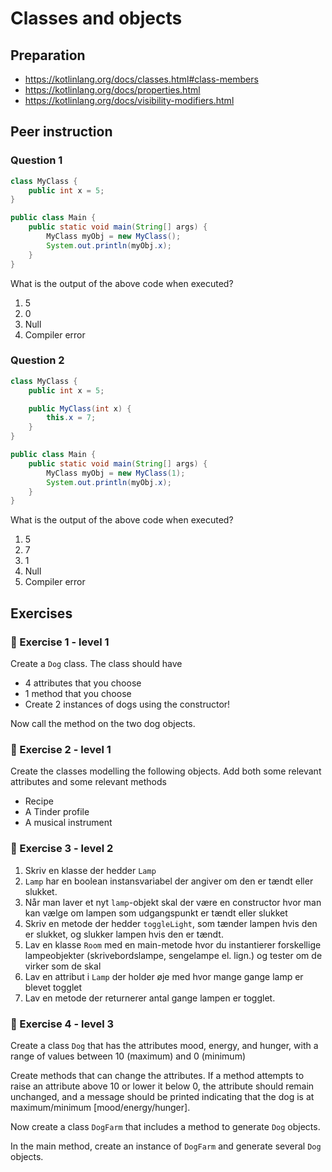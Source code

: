# Classes and objects



## Preparation



- https://kotlinlang.org/docs/classes.html#class-members
- https://kotlinlang.org/docs/properties.html
- https://kotlinlang.org/docs/visibility-modifiers.html



## Peer instruction



### Question 1

```java
class MyClass {
    public int x = 5;
}

public class Main {
    public static void main(String[] args) {
        MyClass myObj = new MyClass();
        System.out.println(myObj.x);
    }
}
```

What is the output of the above code when executed?

1. 5
2. 0
3. Null
4. Compiler error



### Question 2

```java
class MyClass {
    public int x = 5;

    public MyClass(int x) {
        this.x = 7;
    }
}

public class Main {
    public static void main(String[] args) {
        MyClass myObj = new MyClass(1);
        System.out.println(myObj.x);
    }
}
```

What is the output of the above code when executed?

1. 5
2. 7
3. 1
4. Null
5. Compiler error



## Exercises



### 📝 Exercise 1 - level 1

Create a `Dog` class. The class should have

- 4 attributes that you choose
- 1 method that you choose
- Create 2 instances of dogs using the constructor!

Now call the method on the two dog objects. 



### 📝 Exercise 2 - level 1

Create the classes modelling the following objects. Add both some relevant attributes and some relevant methods

- Recipe
- A Tinder profile
- A musical instrument



### 📝 Exercise 3 - level 2

1. Skriv en klasse der hedder `Lamp`
2. `Lamp` har en boolean instansvariabel der angiver om den er tændt eller slukket. 
3. Når man laver et nyt `lamp`-objekt skal der være en constructor hvor man kan vælge om lampen som udgangspunkt er tændt eller slukket
4. Skriv en metode der hedder `toggleLight`, som tænder lampen hvis den er slukket, og slukker lampen hvis den er tændt. 
5. Lav en klasse `Room` med en main-metode hvor du instantierer forskellige lampeobjekter (skrivebordslampe, sengelampe el. lign.) og tester om de virker som de skal
6. Lav en attribut i `Lamp` der holder øje med hvor mange gange lamp er blevet togglet
7. Lav en metode der returnerer antal gange lampen er togglet.



### 📝 Exercise 4 - level 3

Create a class `Dog` that has the attributes mood, energy, and hunger, with a range of values between 10 (maximum) and 0 (minimum)

Create methods that can change the attributes. If a method attempts to raise an attribute above 10 or lower it below 0, the attribute should remain unchanged, and a message should be printed indicating that the dog is at maximum/minimum [mood/energy/hunger].

Now create a class `DogFarm` that includes a method to generate `Dog` objects. 

In the main method, create an instance of `DogFarm` and generate several `Dog` objects.